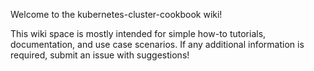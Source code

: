 Welcome to the kubernetes-cluster-cookbook wiki!

This wiki space is mostly intended for simple how-to tutorials, documentation, and use case scenarios. If any additional information is required, submit an issue with suggestions!
